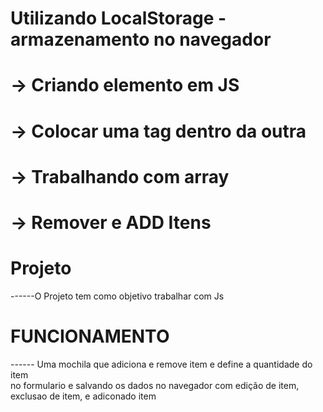 # Utilizando LocalStorage - armazenamento no navegador
# -> Criando elemento em JS
# -> Colocar uma tag dentro da outra
# -> Trabalhando com array 
# -> Remover e ADD Itens
# Projeto 
------O Projeto tem como objetivo trabalhar com Js  <br />
# FUNCIONAMENTO
------ Uma mochila que adiciona e remove item e define a quantidade do item  <br />
no formulario e salvando os dados no navegador com edição de item, exclusao de item, e adiconado item 

